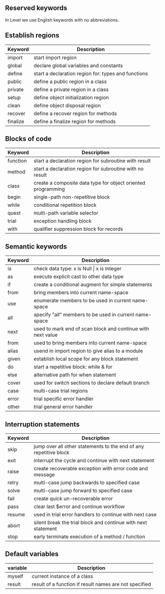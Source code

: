 ## Reserved keywords

In Level we use English keywords with no abbreviations.

## Establish regions

| Keyword  | Description
|----------|---------------------------------------------------------
| import   | start import region
| global   | declare global variables and constants
| define   | start a declaration region for: types and functions 
| public   | define a public region in a class
| private  | define a private region in a class
| setup    | define object initialization region
| clean    | define object disposal region
| recover  | define a recover region for methods
| finalize | define a finalize region for methods

## Blocks of code
| Keyword  | Description
|----------|-------------------------------------------------------------
| function | start a declaration region for subroutine with result
| method   | start a declaration region for subroutine with no result
| class    | create a composite data type for object oriented programming
| begin    | single-path non-repetitive block
| while    | conditional repetition block
| quest    | multi-path variable selector
| trial    | exception handling block
| with     | qualifier suppression block for records

## Semantic keywords

| Keyword  | Description
|----------|-------------------------------------------------------
| is       | check data type: x is Null \| x is Integer
| as       | execute explicit cast to other data type
| if       | create a conditional augment for simple statements
| from     | bring members into current name-space
| use      | enumerate members to be used in current name-space
| all      | specify "all" members to be used in current name-space
| next     | used to mark end of scan block and continue with next value
| from     | used to bring members into current name-space
| alias    | usend in import region to give alias to a module
| given    | establish local scope for any block statement
| do       | start a repetitive block: while & for
| else     | alternative path for when statement 
| cover    | used for switch sections to declare default branch
| case     | multi-case trial regions
| error    | trial specific error handler
| other    | trial general error handler

## Interruption statements

| Keyword  | Description
|----------|-------------------------------------------------------------------
| skip     | jump over all other statements to the end of any repetitive block
| exit     | interrupt the cycle and continue with next statement
| raise    | create recoverable exception with error code and message
| retry    | multi-case jump backwards to specified case
| solve    | multi-case jump forward to specified case
| fail     | create quick un-recoverable error
| pass     | clear last $error and continue workflow
| resume   | used in trial error handlers to continue with next case
| abort    | silent break the trial block and continue with next statement
| stop     | early terminate execution of a method / function

## Default variables

| variable | Description
|----------|-------------------------------------------------------
| myself   | current instance of a class
| result   | result of a function if result names are not specified
